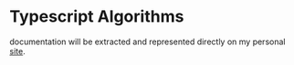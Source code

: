 # Typescript Algorithms

 documentation will be extracted and represented directly on my personal [site](https://tirtza-weinfeld.github.io/).

